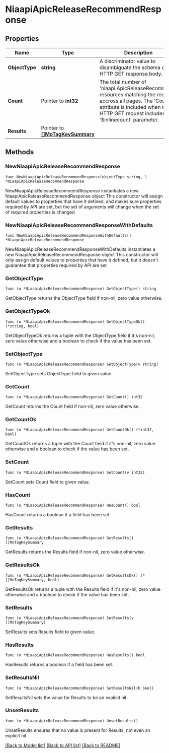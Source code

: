 # NiaapiApicReleaseRecommendResponse

## Properties

Name | Type | Description | Notes
------------ | ------------- | ------------- | -------------
**ObjectType** | **string** | A discriminator value to disambiguate the schema of a HTTP GET response body. | 
**Count** | Pointer to **int32** | The total number of &#39;niaapi.ApicReleaseRecommend&#39; resources matching the request, accross all pages. The &#39;Count&#39; attribute is included when the HTTP GET request includes the &#39;$inlinecount&#39; parameter. | [optional] 
**Results** | Pointer to [**[]MoTagKeySummary**](MoTagKeySummary.md) |  | [optional] 

## Methods

### NewNiaapiApicReleaseRecommendResponse

`func NewNiaapiApicReleaseRecommendResponse(objectType string, ) *NiaapiApicReleaseRecommendResponse`

NewNiaapiApicReleaseRecommendResponse instantiates a new NiaapiApicReleaseRecommendResponse object
This constructor will assign default values to properties that have it defined,
and makes sure properties required by API are set, but the set of arguments
will change when the set of required properties is changed

### NewNiaapiApicReleaseRecommendResponseWithDefaults

`func NewNiaapiApicReleaseRecommendResponseWithDefaults() *NiaapiApicReleaseRecommendResponse`

NewNiaapiApicReleaseRecommendResponseWithDefaults instantiates a new NiaapiApicReleaseRecommendResponse object
This constructor will only assign default values to properties that have it defined,
but it doesn't guarantee that properties required by API are set

### GetObjectType

`func (o *NiaapiApicReleaseRecommendResponse) GetObjectType() string`

GetObjectType returns the ObjectType field if non-nil, zero value otherwise.

### GetObjectTypeOk

`func (o *NiaapiApicReleaseRecommendResponse) GetObjectTypeOk() (*string, bool)`

GetObjectTypeOk returns a tuple with the ObjectType field if it's non-nil, zero value otherwise
and a boolean to check if the value has been set.

### SetObjectType

`func (o *NiaapiApicReleaseRecommendResponse) SetObjectType(v string)`

SetObjectType sets ObjectType field to given value.


### GetCount

`func (o *NiaapiApicReleaseRecommendResponse) GetCount() int32`

GetCount returns the Count field if non-nil, zero value otherwise.

### GetCountOk

`func (o *NiaapiApicReleaseRecommendResponse) GetCountOk() (*int32, bool)`

GetCountOk returns a tuple with the Count field if it's non-nil, zero value otherwise
and a boolean to check if the value has been set.

### SetCount

`func (o *NiaapiApicReleaseRecommendResponse) SetCount(v int32)`

SetCount sets Count field to given value.

### HasCount

`func (o *NiaapiApicReleaseRecommendResponse) HasCount() bool`

HasCount returns a boolean if a field has been set.

### GetResults

`func (o *NiaapiApicReleaseRecommendResponse) GetResults() []MoTagKeySummary`

GetResults returns the Results field if non-nil, zero value otherwise.

### GetResultsOk

`func (o *NiaapiApicReleaseRecommendResponse) GetResultsOk() (*[]MoTagKeySummary, bool)`

GetResultsOk returns a tuple with the Results field if it's non-nil, zero value otherwise
and a boolean to check if the value has been set.

### SetResults

`func (o *NiaapiApicReleaseRecommendResponse) SetResults(v []MoTagKeySummary)`

SetResults sets Results field to given value.

### HasResults

`func (o *NiaapiApicReleaseRecommendResponse) HasResults() bool`

HasResults returns a boolean if a field has been set.

### SetResultsNil

`func (o *NiaapiApicReleaseRecommendResponse) SetResultsNil(b bool)`

 SetResultsNil sets the value for Results to be an explicit nil

### UnsetResults
`func (o *NiaapiApicReleaseRecommendResponse) UnsetResults()`

UnsetResults ensures that no value is present for Results, not even an explicit nil

[[Back to Model list]](../README.md#documentation-for-models) [[Back to API list]](../README.md#documentation-for-api-endpoints) [[Back to README]](../README.md)


